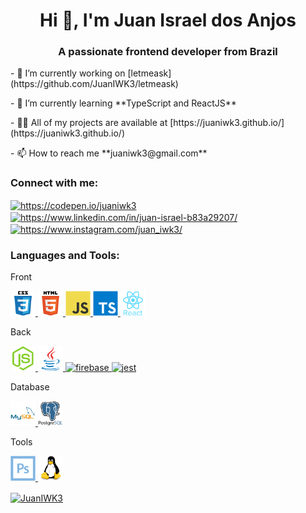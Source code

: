 <h1 align="center">Hi 👋, I'm Juan Israel dos Anjos</h1>
<h3 align="center">A passionate frontend developer from Brazil</h3>

<p>
    - 🔭 I’m currently working on
[letmeask](https://github.com/JuanIWK3/letmeask)
</p>
<p> - 🌱 I’m currently learning
    **TypeScript and ReactJS**
</p>
<p> - 👨‍💻 All of my projects are available at
    [https://juaniwk3.github.io/](https://juaniwk3.github.io/)
</p>
<p> - 📫 How to reach me **juaniwk3@gmail.com**</p>


<h3 align="left">Connect with me:</h3>
<p align="left">
    <a href="https://codepen.io/https://codepen.io/juaniwk3" target="blank">
    <img
        align="center"
        src="https://raw.githubusercontent.com/rahuldkjain/github-profile-readme-generator/master/src/images/icons/Social/codepen.svg"
        alt="https://codepen.io/juaniwk3"
        height="30"
        width="40"
    />
    </a>
    <a
    href="https://linkedin.com/in/https://www.linkedin.com/in/juan-israel-b83a29207/"
    target="blank"
    >
    <img
        align="center"
        src="https://raw.githubusercontent.com/rahuldkjain/github-profile-readme-generator/master/src/images/icons/Social/linked-in-alt.svg"
        alt="https://www.linkedin.com/in/juan-israel-b83a29207/"
        height="30"
        width="40"
    />
    </a>
    <a
    href="https://instagram.com/https://www.instagram.com/juan_iwk3/"
    target="blank"
    >
    <img
        align="center"
        src="https://raw.githubusercontent.com/rahuldkjain/github-profile-readme-generator/master/src/images/icons/Social/instagram.svg"
        alt="https://www.instagram.com/juan_iwk3/"
        height="30"
        width="40"
    />
    </a>
</p>

<h3 align="left">Languages and Tools:</h3>

<p>Front</p>

<p align="left">
    <a href="https://www.w3schools.com/css/" target="_blank">
    <img
        src="https://raw.githubusercontent.com/devicons/devicon/master/icons/css3/css3-original-wordmark.svg"
        alt="css3"
        width="40"
        height="40"
    />
    </a>
    <a href="https://www.w3.org/html/" target="_blank">
    <img
        src="https://raw.githubusercontent.com/devicons/devicon/master/icons/html5/html5-original-wordmark.svg"
        alt="html5"
        width="40"
        height="40"
    />
    </a>
    <a
    href="https://developer.mozilla.org/en-US/docs/Web/JavaScript"
    target="_blank"
    >
    <img
        src="https://raw.githubusercontent.com/devicons/devicon/master/icons/javascript/javascript-original.svg"
        alt="javascript"
        width="40"
        height="40"
    />
    </a>
    <a href="https://www.typescriptlang.org/" target="_blank">
    <img
        src="https://raw.githubusercontent.com/devicons/devicon/master/icons/typescript/typescript-original.svg"
        alt="typescript"
        width="40"
        height="40"
    />
    </a>
    <a href="https://reactjs.org/" target="_blank">
    <img
        src="https://raw.githubusercontent.com/devicons/devicon/master/icons/react/react-original-wordmark.svg"
        alt="react"
        width="40"
        height="40"
    />
    </a>
    <p>Back</p>
    <a href="https://nodejs.org/en/about/" target="_blank">
    <img
        src="https://raw.githubusercontent.com/devicons/devicon/master/icons/nodejs/nodejs-original.svg"
        alt="javascript"
        width="40"
        height="40"
    />
    </a>
    <a href="https://www.java.com" target="_blank">
    <img
        src="https://raw.githubusercontent.com/devicons/devicon/master/icons/java/java-original.svg"
        alt="java"
        width="40"
        height="40"
    />
    </a>
    <a href="https://firebase.google.com/" target="_blank">
    <img
        src="https://www.vectorlogo.zone/logos/firebase/firebase-icon.svg"
        alt="firebase"
        width="40"
        height="40"
    />
    </a>
    <a href="https://jestjs.io" target="_blank">
    <img
        src="https://www.vectorlogo.zone/logos/jestjsio/jestjsio-icon.svg"
        alt="jest"
        width="40"
        height="40"
    />
    </a>
    <p>Database</p>
    <a href="https://www.mysql.com/" target="_blank">
    <img
        src="https://raw.githubusercontent.com/devicons/devicon/master/icons/mysql/mysql-original-wordmark.svg"
        alt="mysql"
        width="40"
        height="40"
    />
    </a>
    <a href="https://www.postgresql.org" target="_blank">
    <img
        src="https://raw.githubusercontent.com/devicons/devicon/master/icons/postgresql/postgresql-original-wordmark.svg"
        alt="postgresql"
        width="40"
        height="40"
    />
    </a>
    <p>Tools</p>
    <a href="https://www.photoshop.com/en" target="_blank">
    <img
        src="https://raw.githubusercontent.com/devicons/devicon/master/icons/photoshop/photoshop-line.svg"
        alt="photoshop"
        width="40"
        height="40"
    />
    </a>
    <a href="https://www.linux.org/" target="_blank">
    <img
        src="https://raw.githubusercontent.com/devicons/devicon/master/icons/linux/linux-original.svg"
        alt="linux"
        width="40"
        height="40"
    />
    </a>
</p>
<a href="#"
    ><img
    align="center"
    src="https://github-readme-stats.vercel.app/api/top-langs?username=JuanIWK3&show_icons=true&theme=dark&locale=en&layout=compact"
    alt="JuanIWK3"
/></a>

